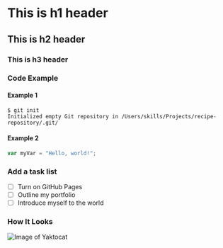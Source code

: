 # This is h1 header
## This is h2 header
### This is h3 header

### Code Example
#### Example 1
```
$ git init
Initialized empty Git repository in /Users/skills/Projects/recipe-repository/.git/
```
#### Example 2
``` javascript
var myVar = "Hello, world!";
```

### Add a task list
- [ ] Turn on GitHub Pages
- [ ] Outline my portfolio
- [ ] Introduce myself to the world

### How It Looks
![Image of Yaktocat](https://octodex.github.com/images/yaktocat.png)

